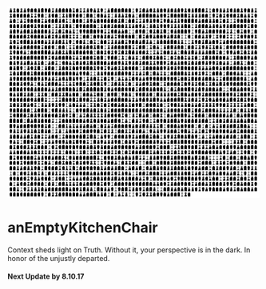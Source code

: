 <img src='https://github.com/BiTinerary/anEmptyKitchenChair/blob/master/graveyard.png?raw=true'>

# anEmptyKitchenChair
Context sheds light on Truth. Without it, your perspective is in the dark. In honor of the unjustly departed.

#### Next Update by 8.10.17
